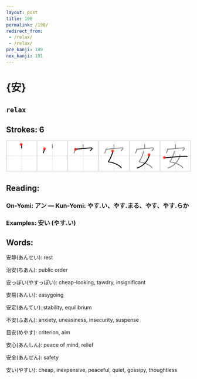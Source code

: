 ```yaml
---
layout: post
title: 190
permalink: /190/
redirect_from:
 - /relax/
 - /relax/
pre_kanji: 189
nex_kanji: 191
---
```


# {安}

## `relax`

## Strokes: 6

<div class="stroke"><img src="../images/E5AE89.png" /></div>

## Reading:

### On-Yomi: アン &mdash; Kun-Yomi: やす.い、やす.まる、やす、やす.らか

### Examples: 安い (やす.い)

## Words:

安静(あんせい): rest

治安(ちあん): public order

安っぽい(やすっぽい): cheap-looking, tawdry, insignificant

安易(あんい): easygoing

安定(あんてい): stability, equilibrium

不安(ふあん): anxiety, uneasiness, insecurity, suspense

目安(めやす): criterion, aim

安心(あんしん): peace of mind, relief

安全(あんぜん): safety

安い(やすい): cheap, inexpensive, peaceful, quiet, gossipy, thoughtless
